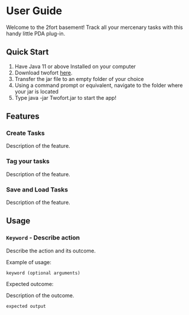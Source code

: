 # User Guide

Welcome to the 2fort basement! Track all your mercenary tasks with this handy little PDA plug-in.

## Quick Start

1. Have Java 11 or above Installed on your computer
2. Download twofort [here](https://github.com/junianob/ip/releases/download/A-Release/Twofort.jar).
3. Transfer the jar file to an empty folder of your choice
4. Using a command prompt or equivalent, navigate to the folder where your jar is located
5. Type java -jar Twofort.jar to start the app!

## Features 

### Create Tasks

Description of the feature.

### Tag your tasks

Description of the feature.

### Save and Load Tasks

Description of the feature.


## Usage

### `Keyword` - Describe action

Describe the action and its outcome.

Example of usage: 

`keyword (optional arguments)`

Expected outcome:

Description of the outcome.

```
expected output
```
